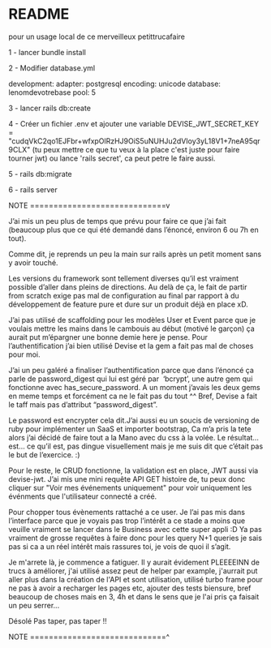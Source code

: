 # README

pour un usage local de ce merveilleux petittrucafaire

1 - lancer bundle install

2 - Modifier database.yml

development:
  adapter: postgresql
  encoding: unicode
  database: lenomdevotrebase
  pool: 5

3 - lancer rails db:create

4 - Créer un fichier .env et ajouter une variable DEVISE_JWT_SECRET_KEY = "cudqVkC2qo1EJFbr+wfxpOlRzHJ9OiS5uNUHJu2dVIoy3yL18V1+7neA95qr9CLX" (tu peux mettre ce que tu veux à la place c'est juste pour faire tourner jwt) ou lance 'rails secret', ca peut petre le faire aussi.

5 - rails db:migrate

6 - rails server

NOTE =============================v


J’ai mis un peu plus de temps que prévu pour faire ce que j’ai fait (beaucoup plus que ce qui été demandé dans l’énoncé, environ 6 ou 7h en tout). 

Comme dit, je reprends un peu la main sur rails après un petit moment sans y avoir touché. 

Les versions du framework sont tellement diverses qu’il est vraiment possible d’aller dans pleins de directions. Au delà de ça, le fait de partir from scratch exige pas mal de configuration au final par rapport à du développement de feature pure et dure sur un produit déjà en place xD. 

J’ai pas utilisé de scaffolding pour les modèles User et Event parce que je voulais mettre les mains dans le cambouis au début (motivé le garçon) ça aurait put m’épargner une bonne demie here je pense. Pour l’authentification j’ai bien utilisé Devise et la gem a fait pas mal de choses pour moi. 

J’ai un peu galéré a finaliser l’authentification parce que dans l’énoncé ça parle de password_digest qui lui est géré par  ‘bcrypt’, une autre gem qui fonctionne avec has_secure_password. A un moment j’avais les deux gems en meme temps et forcément ca ne le fait pas du tout ^^ Bref, Devise a fait le taff mais pas d’attribut “password_digest”. 

Le password est encrypter cela dit.J’ai aussi eu un soucis de versioning de ruby pour implémenter un SaaS et importer bootstrap, Ca m’a pris la tete alors j’ai décidé de faire tout a la Mano avec du css à la volée. Le résultat…est… ce qu’il est, pas dingue visuellement mais je me suis dit que c’était pas le but de l’exercice. :) 

Pour le reste, le CRUD fonctionne, la validation est en place, JWT aussi  via devise-jwt. J’ai mis une mini requête API GET histoire de, tu peux donc cliquer sur "Voir mes événements uniquement" pour voir uniquement les événments que l'utilisateur connecté a créé.

Pour chopper tous évènements rattaché a ce user. Je l’ai pas mis dans l’interface parce que je voyais pas trop l’intérêt a ce stade a moins que veuille vraiment se lancer dans le Business avec cette super appli :D
Ya pas vraiment de grosse requêtes à faire donc pour les query N+1 queries je sais pas si ca a un réel intérêt mais rassures toi, je vois de quoi il s’agit.

Je m'arrete là, je commence a fatiguer. Il y aurait évidement PLEEEEINN de trucs à améliorer, j'ai utilisé assez peut de helper par example, j'aurrait put aller plus dans la création de l'API et sont utilisation, utilisé turbo frame pour ne pas à avoir a recharger les pages etc, ajouter des tests biensure, bref beaucoup de choses mais en 3, 4h et dans le sens que je l'ai pris ça faisait un peu serrer... 

Désolé Pas taper, pas taper !!


NOTE =============================^
